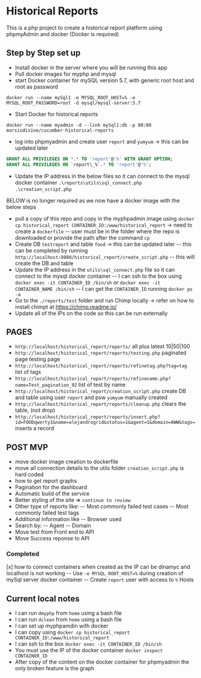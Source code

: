 # Historical Reports

This is a php project to create a historical report platform using phpmyAdmin and docker (Docker is required)

## Step by Step set up

- Install docker in the server where you will be running this app
- Pull docker images for myphp and mysql
- start Docker container for mySQL version 5.7, with generic root host and root as password

`docker run --name mySql1 -e MYSQL_ROOT_HOST=% -e MYSQL_ROOT_PASSWORD=root -d mysql/mysql-server:5.7`

- Start Docker for historical reports

`docker run --name myadmin -d --link mySql1:db -p 80:80 morsisdivine/cucumber-historical-reports`

- log into phpmyadmin and create user `report` and `yumyum` -> this can be updated later
  
```sql
GRANT ALL PRIVILEGES ON *.* TO 'report'@'%' WITH GRANT OPTION;
GRANT ALL PRIVILEGES ON `report\_%`.* TO 'report'@'%';
```

- Update the IP address in the below files so it can connect to the mysql docker container
`.\reports\utils\sql_connect.php`
`.\creation_script.php`

BELOW is no longer required as we now have a docker image with the below steps

- pull a copy of this repo and copy in the myphpadmin image using `docker cp historical_report CONTAINER_ID:/www/historical_report` -> need to create a `dockerfile`
-- user must be in the folder where the repo is downloaded or provide the path after the command `cp`
- Create DB `testreport` and table `food` -> this can be updated later
-- this can be completed by running `http://localhost:8080/historical_report/create_script.php`
-- this will create the DB and table
- Update the IP address in the `utils\sql_connect.php` file so it can connect to the mysql docker container
-- I can ssh to the box using `docker exec -it CONTAINER_ID /bin/sh` or `docker exec -it CONTAINER_NAME /bin/sh`
-- I can get the `CONTAINER_ID` running `docker ps -a`
- Go to the `./reports/test` folder and run Chimp locally -> refer on how to install chimpt at https://chimp.readme.io/
- Update all of the IPs on the code so this can be run externally

## PAGES

- `http://localhost/historical_report/reports/` all plus latest 10|50|100
- `http://localhost/historical_report/reports/testing.php` paginated page testing page
- `http://localhost/historical_report/reports/refinetag.php?tag=tag` list of tags
- `http://localhost/historical_report/reports/refinename.php?name=Test_pagination_92` list of test by name
- `http://localhost/historical_report/creation_script.php` create DB and table using user `report` and psw `yumyum` manually created
- `http://localhost/historical_report/reports/cleanup.php` clears the table, (not drop) 
- `http://localhost/historical_report/reports/insert.php?id=FOODqwerty1&name=alejandrogrid&status=1&agent=1&domain=AWW&tags=` inserts a record

## POST MVP

- move docker image creation to dockerfile
- move all connection details to the utils folder `creation_script.php` is hard coded
- how to get report graphs
- Pagination for the dashboard
- Automatic build of the service
- Better styling of the site => `continue to review`
- Other type of reports like:
-- Most commonly failed test cases
-- Most commonly failed test tags
- Additional information like
-- Browser used
- Search by:
--  Agent
-- Domain
- Move test from Front end to API
- Move Success reponse to API

### Completed

[x] how to connect containers when created as the IP can be dinamyc and localhost is not working
-- Use `-e MYSQL_ROOT_HOST=%` during creation of mySql server docker container
-- Create `report` user with access to `%` Hosts
  
## Current local notes

- I can run `dmyphp` from `home` using a bash file
- I can run `dclean` from `home` using a bash file
- I can set up myphpamdin with docker
- I can copy using `docker cp historical_report CONTAINER_ID:/www/historical_report`
- I can ssh to the box `docker exec -it CONTAINER_ID /bin/sh`
- You must use the IP of the docker container `docker inspect CONTAINER_ID`
- After copy of the content on the docker container for phpmyadmin the only broken feature is the graph
  